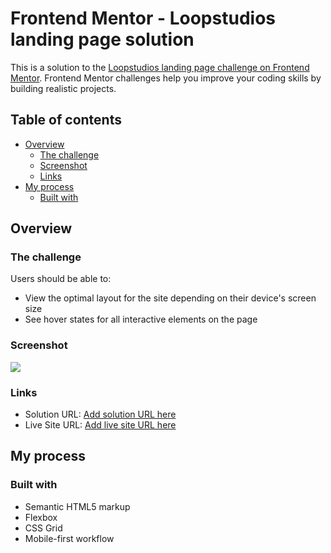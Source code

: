 # Frontend Mentor - Loopstudios landing page solution

This is a solution to the [Loopstudios landing page challenge on Frontend Mentor](https://www.frontendmentor.io/challenges/loopstudios-landing-page-N88J5Onjw). Frontend Mentor challenges help you improve your coding skills by building realistic projects. 

## Table of contents

- [Overview](#overview)
  - [The challenge](#the-challenge)
  - [Screenshot](#screenshot)
  - [Links](#links)
- [My process](#my-process)
  - [Built with](#built-with)
  


## Overview

### The challenge

Users should be able to:

- View the optimal layout for the site depending on their device's screen size
- See hover states for all interactive elements on the page

### Screenshot

![](./loopstudios-desktop.png)


### Links

- Solution URL: [Add solution URL here](https://github.com/akshkin/akshkin.github.io-loopstudios-landing-page)
- Live Site URL: [Add live site URL here](https://akshkin.github.io/akshkin.github.io-loopstudios-landing-page/)

## My process

### Built with

- Semantic HTML5 markup
- Flexbox
- CSS Grid
- Mobile-first workflow





